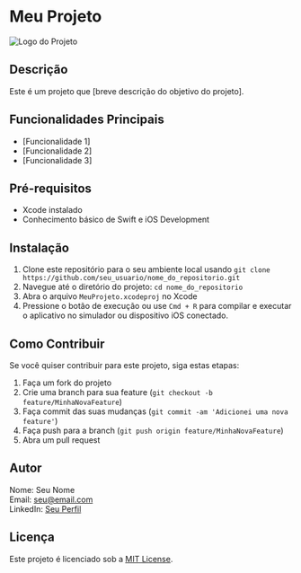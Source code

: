 # Meu Projeto

![Logo do Projeto](link_para_o_logo.png)

## Descrição
Este é um projeto que [breve descrição do objetivo do projeto].

## Funcionalidades Principais
- [Funcionalidade 1]
- [Funcionalidade 2]
- [Funcionalidade 3]

## Pré-requisitos
- Xcode instalado
- Conhecimento básico de Swift e iOS Development

## Instalação
1. Clone este repositório para o seu ambiente local usando `git clone https://github.com/seu_usuario/nome_do_repositorio.git`
2. Navegue até o diretório do projeto: `cd nome_do_repositorio`
3. Abra o arquivo `MeuProjeto.xcodeproj` no Xcode
4. Pressione o botão de execução ou use `Cmd + R` para compilar e executar o aplicativo no simulador ou dispositivo iOS conectado.

## Como Contribuir
Se você quiser contribuir para este projeto, siga estas etapas:
1. Faça um fork do projeto
2. Crie uma branch para sua feature (`git checkout -b feature/MinhaNovaFeature`)
3. Faça commit das suas mudanças (`git commit -am 'Adicionei uma nova feature'`)
4. Faça push para a branch (`git push origin feature/MinhaNovaFeature`)
5. Abra um pull request

## Autor
Nome: Seu Nome  
Email: seu@email.com  
LinkedIn: [Seu Perfil](link_para_o_perfil)

## Licença
Este projeto é licenciado sob a [MIT License](LICENSE).
